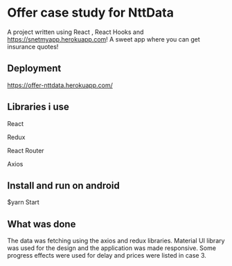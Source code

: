 # **Offer case study for NttData** 
<!-- -->
A project written using React  , React Hooks and https://snetmyapp.herokuapp.com!
A sweet app where you can get insurance quotes!

## Deployment 

https://offer-nttdata.herokuapp.com/

## Libraries i use

React

Redux

React Router

Axios
<!-- -->

## Install and run on android

$yarn Start
<!-- -->


##  What was done

The data was fetching using the axios and redux libraries.
Material UI library was used for the design and the application was made responsive.
Some progress  effects were used for delay  and prices were listed in case 3.
<!-- -->




